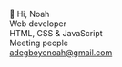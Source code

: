  👋 Hi, Noah </br>
Web developer </br>
HTML, CSS & JavaScript </br>
Meeting people </br>
adegboyenoah@gmail.com

<!---
AdeNoah/AdeNoah is a ✨ special ✨ repository because its `README.md` (this file) appears on your GitHub profile.
You can click the Preview link to take a look at your changes.
--->
